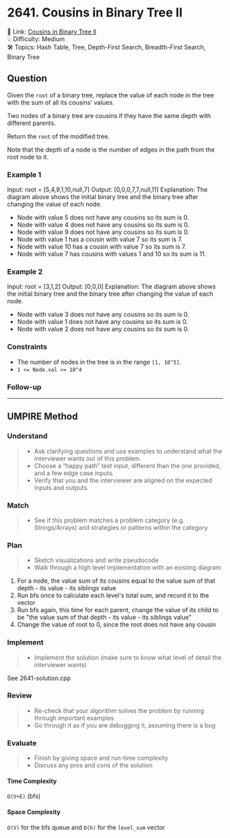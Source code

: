 # 2641. Cousins in Binary Tree II

🔗 Link: [Cousins in Binary Tree II](https://leetcode.com/problems/cousins-in-binary-tree-ii/description/)<br>
💡 Difficulty: Medium<br>
🛠️ Topics: Hash Table, Tree, Depth-First Search, Breadth-First Search, Binary Tree<br>

## Question

Given the `root` of a binary tree, replace the value of each node in the tree with the sum of all its cousins' values.

Two nodes of a binary tree are cousins if they have the same depth with different parents.

Return the `root` of the modified tree.

Note that the depth of a node is the number of edges in the path from the root node to it.

### Example 1

Input: root = [5,4,9,1,10,null,7]
Output: [0,0,0,7,7,null,11]
Explanation: The diagram above shows the initial binary tree and the binary tree after changing the value of each node.
- Node with value 5 does not have any cousins so its sum is 0.
- Node with value 4 does not have any cousins so its sum is 0.
- Node with value 9 does not have any cousins so its sum is 0.
- Node with value 1 has a cousin with value 7 so its sum is 7.
- Node with value 10 has a cousin with value 7 so its sum is 7.
- Node with value 7 has cousins with values 1 and 10 so its sum is 11.

### Example 2

Input: root = [3,1,2]
Output: [0,0,0]
Explanation: The diagram above shows the initial binary tree and the binary tree after changing the value of each node.
- Node with value 3 does not have any cousins so its sum is 0.
- Node with value 1 does not have any cousins so its sum is 0.
- Node with value 2 does not have any cousins so its sum is 0.

### Constraints

* The number of nodes in the tree is in the range `[1, 10^5]`.
* `1 <= Node.val <= 10^4`

### Follow-up

---

## UMPIRE Method

### Understand

> - Ask clarifying questions and use examples to understand what the interviewer wants out of this problem.
> - Choose a “happy path” test input, different than the one provided, and a few edge case inputs. 
> - Verify that you and the interviewer are aligned on the expected inputs and outputs.

### Match
> - See if this problem matches a problem category (e.g. Strings/Arrays) and strategies or patterns within the category

### Plan
> - Sketch visualizations and write pseudocode
> - Walk through a high level implementation with an existing diagram

1. For a node, the value sum of its cousins equal to the value sum of that depth - its value - its siblings value
2. Run bfs once to calculate each level's total sum, and record it to the vector
3. Run bfs again, this time for each parent, change the value of its child to be "the value sum of that depth - its value - its siblings value"
4. Change the value of root to 0, since the root does not have any cousin

### Implement
> - Implement the solution (make sure to know what level of detail the interviewer wants)

See 2641-solution.cpp

### Review
> - Re-check that your algorithm solves the problem by running through important examples
> - Go through it as if you are debugging it, assuming there is a bug

### Evaluate
> - Finish by giving space and run-time complexity
> - Discuss any pros and cons of the solution

#### Time Complexity

`O(V+E)` (bfs)

#### Space Complexity

`O(V)` for the bfs queue and `O(h)` for the `level_sum` vector